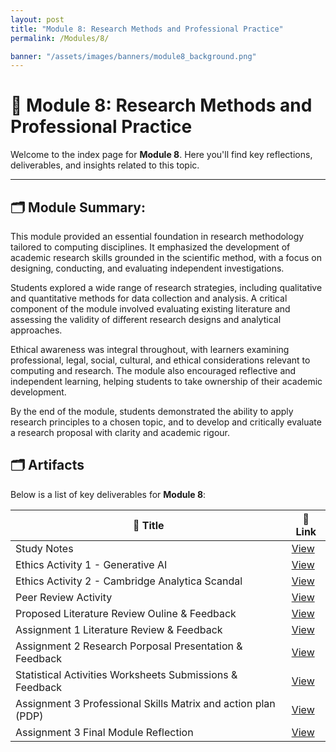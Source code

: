 ```yaml
---
layout: post
title: "Module 8: Research Methods and Professional Practice"
permalink: /Modules/8/

banner: "/assets/images/banners/module8_background.png"
---
```



# 📘 Module 8: Research Methods and Professional Practice

Welcome to the index page for **Module 8**. Here you'll find key reflections, deliverables, and insights related to this topic.

---



## 🗂️ Module Summary:

This module provided an essential foundation in research methodology tailored to computing disciplines. It emphasized the development of academic research skills grounded in the scientific method, with a focus on designing, conducting, and evaluating independent investigations.

Students explored a wide range of research strategies, including qualitative and quantitative methods for data collection and analysis. A critical component of the module involved evaluating existing literature and assessing the validity of different research designs and analytical approaches.

Ethical awareness was integral throughout, with learners examining professional, legal, social, cultural, and ethical considerations relevant to computing and research. The module also encouraged reflective and independent learning, helping students to take ownership of their academic development.

By the end of the module, students demonstrated the ability to apply research principles to a chosen topic, and to develop and critically evaluate a research proposal with clarity and academic rigour.



## 🗂️ Artifacts

Below is a list of key deliverables for **Module 8**:

| 📌 Title                           					          | 🔗 Link                      																									   |
|-----------------------------------------------------------------|------------------------------------------------------------------------------------------------------------------------------------|
| Study Notes                     						          | [View](https://cn23070.github.io/module_8/2025/05/01/M8-EPortfolio-Artefact-Study-Notes.html)             						   |
| Ethics Activity 1 - Generative AI       				          | [View](https://cn23070.github.io/module_8/2025/05/01/M8-EPortfolio-Artefact-Ethics-in-Computing-in-the-age-of-Generative-AI.html)  |
| Ethics Activity 2 - Cambridge Analytica Scandal                 | [View](https://cn23070.github.io/module_8/2025/05/01/M8-EPortfolio-Artefact-Cambridge-Analytica-Scandal.html)            		   |
| Peer Review Activity 								              | [View](https://cn23070.github.io/module_8/2025/05/10/M8-EPortfolio-Artefact-Seminar-Peer-Review-Activity.html)                     |         		
| Proposed Literature Review Ouline & Feedback 			          | [View](https://cn23070.github.io/module_8/2025/05/01/M8-EPortfolio-Artefact-Literature-Review-and-Research-Outline-Proposal.html)  |      
| Assignment 1 Literature Review & Feedback 			          | [View](https://cn23070.github.io/module_8/2025/06/04/M8-Assignment-1-Literature-Review.html)									   |  
| Assignment 2 Research Porposal Presentation & Feedback          | [View](https://cn23070.github.io/module_8/2025/05/10/M8-Assignment-2-Research-Proposal-Presentation.html)                          |  
| Statistical Activities Worksheets Submissions & Feedback		  | [View](https://cn23070.github.io/module_8/2025/05/10/M8-EPortfolio-Artefact-Statistical-Worksheet-Submissions.html)                |  
| Assignment 3 Professional Skills Matrix and action plan (PDP)   | [View](https://cn23070.github.io/module_8/2025/07/08/M8-Professional-Skills-Matrix.html)                                           |  
| Assignment 3 Final Module Reflection  					      | [View](https://cn23070.github.io/module_8/2025/07/08/M8-Final-Reflection.html)  											       |  
